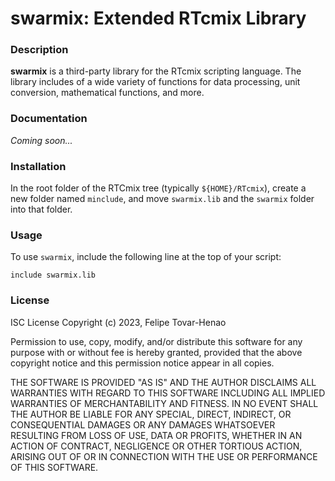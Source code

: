 # **swarmix**: Extended RTcmix Library

### Description

**swarmix** is a third-party library for the RTcmix scripting language. The library includes of a wide variety of functions for data processing, unit conversion, mathematical functions, and more.

### Documentation
_Coming soon..._

### Installation

In the root folder of the RTCmix tree (typically `${HOME}/RTcmix`), create a new folder named `minclude`, and move `swarmix.lib` and the `swarmix` folder into that folder.

### Usage

To use `swarmix`, include the following line at the top of your script:
```
include swarmix.lib
```

### License

ISC License
Copyright (c) 2023, Felipe Tovar-Henao

Permission to use, copy, modify, and/or distribute this software for any purpose with or without fee is hereby granted, provided that the above copyright notice and this permission notice appear in all copies.

THE SOFTWARE IS PROVIDED "AS IS" AND THE AUTHOR DISCLAIMS ALL WARRANTIES WITH REGARD TO THIS SOFTWARE INCLUDING ALL IMPLIED WARRANTIES OF MERCHANTABILITY AND FITNESS. IN NO EVENT SHALL THE AUTHOR BE LIABLE FOR ANY SPECIAL, DIRECT, INDIRECT, OR CONSEQUENTIAL DAMAGES OR ANY DAMAGES WHATSOEVER RESULTING FROM LOSS OF USE, DATA OR PROFITS, WHETHER IN AN ACTION OF CONTRACT, NEGLIGENCE OR OTHER TORTIOUS ACTION, ARISING OUT OF OR IN CONNECTION WITH THE USE OR PERFORMANCE OF THIS SOFTWARE.